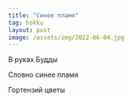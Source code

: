 ```yaml
---
title: "Синее пламя"
tag: hokku
layout: post
image: /assets/img/2022-06-04.jpg
---
```


В руках Будды

Словно синее пламя

Гортензий цветы
